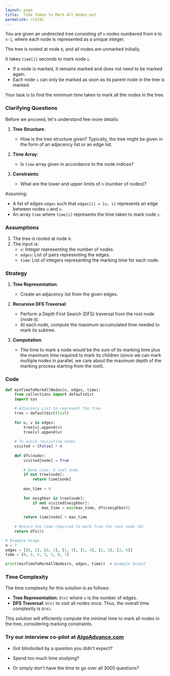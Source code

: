 ```yaml
---
layout: page
title:  Time Taken to Mark All Nodes-out
permalink: /s3241
---
```


You are given an undirected tree consisting of `n` nodes numbered from `0` to `n-1`, where each node is represented as a unique integer.

The tree is rooted at node `0`, and all nodes are unmarked initially.

It takes `time[i]` seconds to mark node `i`. 
* If a node is marked, it remains marked and does not need to be marked again.
* Each node `i` can only be marked as soon as its parent node in the tree is marked.

Your task is to find the minimum time taken to mark all the nodes in the tree.

### Clarifying Questions

Before we proceed, let's understand few more details:

1. **Tree Structure**:
    - How is the tree structure given? Typically, the tree might be given in the form of an adjacency list or an edge list.
    
2. **Time Array**:
    - Is `time` array given in accordance to the node indices?

3. **Constraints**:
    - What are the lower and upper limits of `n` (number of nodes)?

Assuming:
- A list of edges `edges` such that `edges[i] = [u, v]` represents an edge between nodes `u` and `v`.
- An array `time` where `time[i]` represents the time taken to mark node `i`.

### Assumptions
1. The tree is rooted at node `0`.
2. The input is:
   - `n`: Integer representing the number of nodes.
   - `edges`: List of pairs representing the edges.
   - `time`: List of integers representing the marking time for each node.

### Strategy

1. **Tree Representation**:
    - Create an adjacency list from the given edges.

2. **Recursive DFS Traversal**:
    - Perform a Depth First Search (DFS) traversal from the root node (node `0`).
    - At each node, compute the maximum accumulated time needed to mark its subtree.

3. **Computation**:
    - The time to mark a node would be the sum of its marking time plus the maximum time required to mark its children (since we can mark multiple nodes in parallel, we care about the maximum depth of the marking process starting from the root).

### Code

```python
def minTimeToMarkAllNodes(n, edges, time):
    from collections import defaultdict
    import sys

    # Adjacency List to represent the tree
    tree = defaultdict(list)
    
    for u, v in edges:
        tree[u].append(v)
        tree[v].append(u)
        
    # To avoid revisiting nodes
    visited = [False] * n
    
    def dfs(node):
        visited[node] = True
        
        # Base case: A leaf node
        if not tree[node]: 
            return time[node]
        
        max_time = 0
        
        for neighbor in tree[node]:
            if not visited[neighbor]:
                max_time = max(max_time, dfs(neighbor))
        
        return time[node] + max_time
    
    # Return the time required to mark from the root node (0)
    return dfs(0)

# Example Usage
n = 7
edges = [[0, 1], [0, 2], [1, 3], [1, 4], [2, 5], [2, 6]]
time = [0, 2, 4, 3, 5, 8, 7]

print(minTimeToMarkAllNodes(n, edges, time))  # Example Output
```

### Time Complexity

The time complexity for this solution is as follows:
- **Tree Representation**: `O(n)` where `n` is the number of edges.
- **DFS Traversal**: `O(n)` to visit all nodes once.
Thus, the overall time complexity is `O(n)`.

This solution will efficiently compute the minimal time to mark all nodes in the tree, considering marking constraints.


### Try our interview co-pilot at [AlgoAdvance.com](https://algoAdvance.com)

- Got blindsided by a question you didn't expect?

- Spend too much time studying?

- Or simply don't have the time to go over all 3000 questions?


